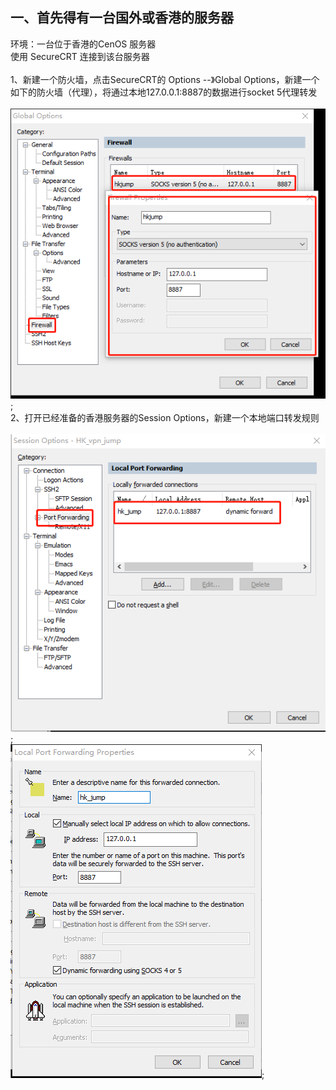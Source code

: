 ## 一、首先得有一台国外或香港的服务器
环境：一台位于香港的CenOS 服务器<br>
         使用 SecureCRT 连接到该台服务器
<br>
<br>
1、新建一个防火墙，点击SecureCRT的 Options --》Global Options，新建一个如下的防火墙（代理），将通过本地127.0.0.1:8887的数据进行socket 5代理转发<br>
<br>![image1](image/1.png);
<br>
2、打开已经准备的香港服务器的Session Options，新建一个本地端口转发规则<br>
<br>![image2](image/2.png);
<br>![image3](image/3.png);
<br>
